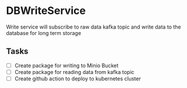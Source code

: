 # DBWriteService
Write service will subscribe to raw data kafka topic and write data to the database for long term storage

## Tasks
- [ ] Create package for writing to Minio Bucket
- [ ] Create package for reading data from kafka topic
- [ ] Create github action to deploy to kubernetes cluster
